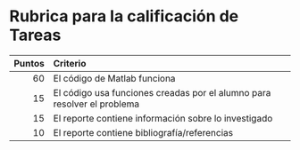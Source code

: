 # Rubrica para la calificación de Tareas

| Puntos  |  Criterio |
| ---: | :--- |
| 60 | El código de Matlab funciona |
| 15 | El código usa funciones creadas por el alumno para resolver el problema |
| 15 | El reporte contiene información sobre lo investigado |
| 10 | El reporte contiene bibliografía/referencias |
